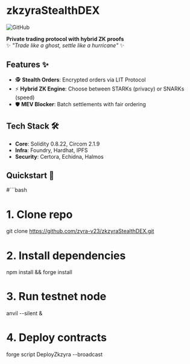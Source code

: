 # zkzyraStealthDEX  
![GitHub](https://img.shields.io/github/license/Zyra-V23/zkzyraStealthDEX)

**Private trading protocol with hybrid ZK proofs**  
✨ *"Trade like a ghost, settle like a hurricane"* ✨

## Features ✨
- 🕵️ **Stealth Orders**: Encrypted orders via LIT Protocol
- ⚡ **Hybrid ZK Engine**: Choose between STARKs (privacy) or SNARKs (speed)
- 🛡️ **MEV Blocker**: Batch settlements with fair ordering

## Tech Stack 🛠️
- **Core**: Solidity 0.8.22, Circom 2.1.9
- **Infra**: Foundry, Hardhat, IPFS
- **Security**: Certora, Echidna, Halmos

## Quickstart 🚀
#```bash
# 1. Clone repo
git clone https://github.com/zyra-v23/zkzyraStealthDEX.git

# 2. Install dependencies
npm install && forge install

# 3. Run testnet node
anvil --silent & 

# 4. Deploy contracts
forge script DeployZkzyra --broadcast
